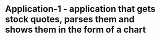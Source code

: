 # Application-1 - application that gets stock quotes, parses them and shows them in the form of a chart

